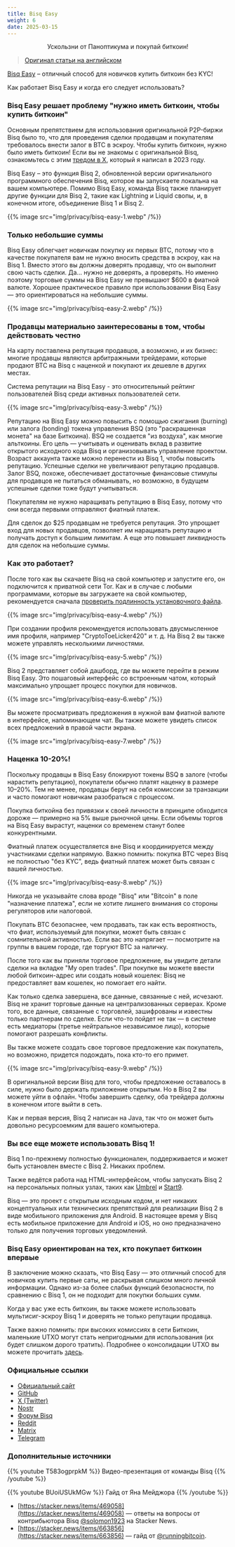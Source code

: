 ```yaml
---
title: Bisq Easy
weight: 6
date: 2025-03-15
---
```


<center>Ускользни от Паноптикума и покупай биткоин!</center>

> [Оригинал статьи на английском](https://stacker.news/items/914106#dodge-the-panopticon-and-grab-bitcoin-with-bisq-easy)

[Bisq Easy](https://bisq.network/bisq-easy/) – отличный способ для новичков купить биткоин без KYC!

Как работает Bisq Easy и когда его следует использовать?

### Bisq Easy решает проблему "нужно иметь биткоин, чтобы купить биткоин"

Основным препятствием для использования оригинальной P2P-биржи Bisq было то, что для проведения сделки продавцам и покупателям требовалось внести залог в BTC в эскроу. Чтобы купить биткоин, нужно было иметь биткоин! Если вы не знакомы с оригинальной Bisq, ознакомьтесь с этим [тредом в X](https://x.com/teemupleb/status/1625901286448308225), который я написал в 2023 году.

Bisq Easy – это функция Bisq 2, обновленной версии оригинального программного обеспечения Bisq, которое вы запускаете локальна на вашем компьютере. Помимо Bisq Easy, команда Bisq также планирует другие функции для Bisq 2, такие как Lightning и Liquid свопы, и, в конечном итоге, объединение Bisq 1 и Bisq 2.

{{% image src="img/privacy/bisq-easy-1.webp" /%}}

### Только небольшие суммы

Bisq Easy облегчает новичкам покупку их первых BTC, потому что в качестве покупателя вам не нужно вносить средства в эскроу, как на Bisq 1. Вместо этого вы должны доверять продавцу, что он выполнит свою часть сделки. Да... нужно не доверять, а проверять. Но именно поэтому торговые суммы на Bisq Easy не превышают $600 в фиатной валюте. Хорошее практическое правило при использовании Bisq Easy — это ориентироваться на небольшие суммы.

{{% image src="img/privacy/bisq-easy-2.webp" /%}}

### Продавцы материально заинтересованы в том, чтобы действовать честно

На карту поставлена репутация продавцов, а возможно, и их бизнес: многие продавцы являются арбитражными трейдерами, которые продают BTC на Bisq с наценкой и покупают их дешевле в других местах.

Система репутации на Bisq Easy - это относительный рейтинг пользователей Bisq среди активных пользователей сети.

{{% image src="img/privacy/bisq-easy-3.webp" /%}}

Репутацию на Bisq Easy можно повысить с помощью сжигания (burning) или залога (bonding) токена управления BSQ (это "раскрашенная монета" на базе Биткоина). BSQ не создается "из воздуха", как многие альткоины. Его цель — учитывать и оценивать вклад в развитие открытого исходного кода Bisq и организовывать управление проектом. Возраст аккаунта также можно перенести из Bisq 1, чтобы повысить репутацию. Успешные сделки не увеличивают репутацию продавцов. Залог BSQ, похоже, обеспечивает достаточные финансовые стимулы для продавцов не пытаться обманывать, но возможно, в будущем успешные сделки тоже будут учитываться.

Покупателям не нужно наращивать репутацию в Bisq Easy, потому что они всегда первыми отправляют фиатный платеж.

Для сделок до $25 продавцам не требуется репутация. Это упрощает вход для новых продавцов, позволяет им наращивать репутацию и получать доступ к большим лимитам. А еще это повышает ликвидность для сделок на небольшие суммы.

### Как это работает?

После того как вы скачаете Bisq на свой компьютер и запустите его, он подключится к приватной сети Tor. Как и в случае с любыми программами, которые вы загружаете на свой компьютер, рекомендуется сначала [проверить подлинность установочного файла](security/pgp-verify).

{{% image src="img/privacy/bisq-easy-4.webp" /%}}

При создании профиля рекомендуется использовать двусмысленное имя профиля, например "CryptoToeLicker420" и т. д. На Bisq 2 вы также можете управлять несколькими личностями.

{{% image src="img/privacy/bisq-easy-5.webp" /%}}

Bisq 2 представляет собой дашборд, где вы можете перейти в режим Bisq Easy. Это пошаговый интерфейс со встроенным чатом, который максимально упрощает процесс покупки для новичков.

{{% image src="img/privacy/bisq-easy-6.webp" /%}}

Вы можете просматривать предложения в нужной вам фиатной валюте в интерфейсе, напоминающем чат. Вы также можете увидеть список всех предложений в правой части экрана.

{{% image src="img/privacy/bisq-easy-7.webp" /%}}

### Наценка 10-20%!

Поскольку продавцы в Bisq Easy блокируют токены BSQ в залоге (чтобы нарастить репутацию), покупатели обычно платят наценку в размере 10–20%. Тем не менее, продавцы берут на себя комиссии за транзакции и часто помогают новичкам разобраться с процессом.

Покупка биткойна без привязки к своей личности в принципе обходится дороже — примерно на 5% выше рыночной цены. Если объемы торгов на Bisq Easy вырастут, наценки со временем станут более конкурентными.

Фиатный платеж осуществляется вне Bisq и координируется между участниками сделки напрямую. Важно помнить: покупка BTC через Bisq не полностью "без KYC", ведь фиатный платеж может быть связан с вашей личностью.

{{% image src="img/privacy/bisq-easy-8.webp" /%}}

Никогда не указывайте слова вроде "Bisq" или "Bitcoin" в поле "назначение платежа", если не хотите лишнего внимания со стороны регуляторов или налоговой.

Покупать BTC безопаснее, чем продавать, так как есть вероятность, что фиат, используемый для покупки, может быть связан с сомнительной активностью. Если вас это напрягает — посмотрите на группы в вашем городе, где торгуют BTC за наличку.

После того как вы приняли торговое предложение, вы увидите детали сделки на вкладке "My open trades". При покупке вы можете ввести любой биткоин-адрес или создать новый кошелек: Bisq не предоставляет вам кошелек, но помогает его найти.

Как только сделка завершена, все данные, связанные с ней, исчезают. Bisq не хранит торговые данные на централизованных серверах. Кроме того, все данные, связанные с торговлей, зашифрованы и известны только партнерам по сделке. Если что-то пойдет не так — в системе есть медиаторы (третье нейтральное независимое лицо), которые помогают разрешать конфликты.

Вы также можете создать свое торговое предложение как покупатель, но возможно, придется подождать, пока кто-то его примет.

{{% image src="img/privacy/bisq-easy-9.webp" /%}}

В оригинальной версии Bisq для того, чтобы предложение оставалось в силе, нужно было держать приложение открытым. Но в Bisq 2 вы можете уйти в офлайн. Чтобы завершить сделку, оба трейдера должны в конечном итоге выйти в сеть.

Как и первая версия, Bisq 2 написан на Java, так что он может быть довольно ресурсоемким для вашего компьютера.

### Вы все еще можете использовать Bisq 1!

Bisq 1 по-прежнему полностью функционален, поддерживается и может быть установлен вместе с Bisq 2. Никаких проблем.

Также ведётся работа над HTML-интерфейсом, чтобы запускать Bisq 2 на персональных полных узлах, таких как [Umbrel](https://umbrel.com/) и [Start9](https://start9.com/).

Bisq — это проект с открытым исходным кодом, и нет никаких концептуальных или технических препятствий для реализации Bisq 2 в виде мобильного приложения для Android. В настоящее время у Bisq есть мобильное приложение для Android и iOS, но оно предназначено только для получения торговых уведомлений.

### Bisq Easy ориентирован на тех, кто покупает биткоин впервые

В заключение можно сказать, что Bisq Easy — это отличный способ для новичков купить первые саты, не раскрывая слишком много личной информации. Однако из-за более слабых функций безопасности, по сравнению с Bisq 1, он не подходит для покупки больших сумм.

Когда у вас уже есть биткоин, вы также можете использовать мультисиг-эскроу Bisq 1 и доверять не только репутации продавца.

Также важно помнить: при высоких комиссиях в сети Биткоин, маленькие UTXO могут стать непригодными для использования (их будет слишком дорого тратить). Подробнее о консолидации UTXO вы можете прочитать [здесь](https://stacker.news/items/664880).

### Официальные ссылки

- [Официальный сайт](https://bisq.network/bisq-easy/)
- [GitHub](https://github.com/bisq-network/bisq2)
- [X (Twitter)](https://x.com/bisq_network)
- [Nostr](https://njump.me/npub1sqn6rpml88nq8khuvvneuqztfmvalpsarr8grkwy837hzdw63ajs6t5net)
- [Форум Bisq](https://bisq.community/)
- [Reddit](https://www.reddit.com/r/bisq)
- [Matrix](https://bisq.chat/)
- [Telegram](https://t.me/bisq_p2p)

### Дополнительные источники

{{% youtube T583ogprpkM %}}
Видео-презентация от команды Bisq
{{% /youtube %}}

{{% youtube BUoiUSUkMGw %}}
Гайд от Яна Мейджора
{{% /youtube %}}

- [https://stacker.news/items/469058](https://stacker.news/items/469058) — ответы на вопросы от контрибьютора Bisq [@solomon1923](https://stacker.news/solomon1923) на Stacker News.
- [https://stacker.news/items/663856](https://stacker.news/items/663856) — гайд от [@runningbitcoin](https://stacker.news/runningbitcoin).